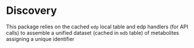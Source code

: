 # Discovery

This package relies on the cached `edp` local table and edp handlers (for API calls) 
to assemble a unified dataset (cached in `mdb` table) of metabolites
assigning a unique identifier